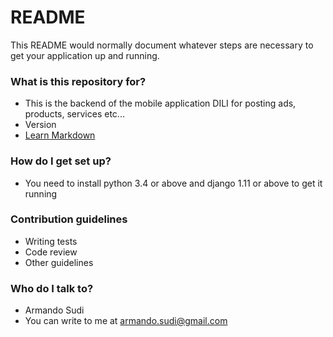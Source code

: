 # README #

This README would normally document whatever steps are necessary to get your application up and running.

### What is this repository for? ###

* This is the backend of the mobile application DILI for posting ads, products, services etc...
* Version
* [Learn Markdown](https://bitbucket.org/tutorials/markdowndemo)

### How do I get set up? ###

* You need to install python 3.4 or above and django 1.11 or above to get it running

### Contribution guidelines ###

* Writing tests
* Code review
* Other guidelines

### Who do I talk to? ###

* Armando Sudi
* You can write to me at armando.sudi@gmail.com